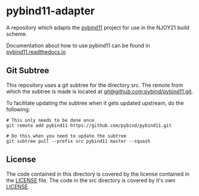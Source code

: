 # pybind11-adapter

A repository which adapts the [pybind11](https://github.com:pybind/pybind11) project for use in the NJOY21 build scheme.

Documentation about how to use pybind11 can be found in [pybind11.readthedocs.io](https://pybind11.readthedocs.io)

## Git Subtree

This repository uses a git subtree for the directory src. The remote from which the subtree is made is located at [git@github.com:pybind/pybind11.git]().

To facilitate updating the subtree when it gets updated upstream, do the following:

```
# This only needs to be done once
git remote add pybind11 https://github.com/pybind/pybind11.git

# Do this when you need to update the subtree
git subtree pull --prefix src pybind11 master --squash
```

## License

The code contained in this directory is covered by the license contained in the [LICENSE](LICENSE) file. The code in the src directory is covered by it's own [LICENSE](src/LICENSE).
